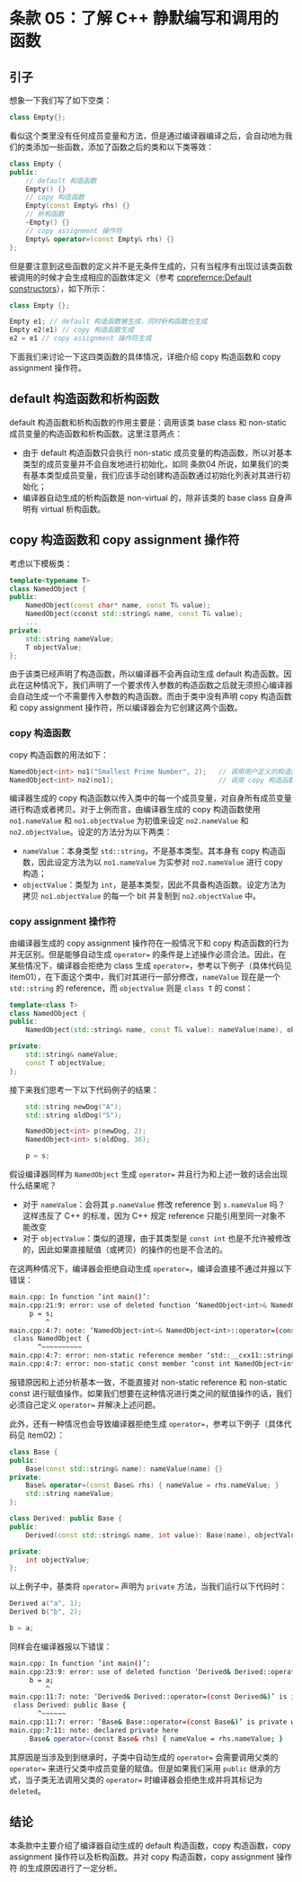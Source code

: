# 条款 05：了解 C++ 静默编写和调用的函数

## 引子

想象一下我们写了如下空类：

```C++
class Empty{};
```

看似这个类里没有任何成员变量和方法，但是通过编译器编译之后，会自动地为我们的类添加一些函数，添加了函数之后的类和以下类等效：

```C++
class Empty {
public:
    // default 构造函数
    Empty() {}
    // copy 构造函数
    Empty(const Empty& rhs) {}
    // 析构函数
    ~Empty() {}
    // copy assignment 操作符
    Empty& operator=(const Empty& rhs) {}
};
```

但是要注意到这些函数的定义并不是无条件生成的，只有当程序有出现过该类函数被调用的时候才会生成相应的函数体定义（参考 [cpprefernce:Default constructors](https://en.cppreference.com/w/cpp/language/default_constructor)），如下所示：

```C++
class Empty {};

Empty e1; // default 构造函数被生成，同时析构函数也生成
Empty e2(e1) // copy 构造函数生成
e2 = e1 // copy assignment 操作符生成
```

下面我们来讨论一下这四类函数的具体情况，详细介绍 copy 构造函数和 copy assignment 操作符。

## default 构造函数和析构函数

default 构造函数和析构函数的作用主要是：调用该类 base class 和 non-static 成员变量的构造函数和析构函数。这里注意两点：

* 由于 default 构造函数只会执行 non-static 成员变量的构造函数，所以对基本类型的成员变量并不会自发地进行初始化，如同 条款04 所说，如果我们的类有基本类型成员变量，我们应该手动创建构造函数通过初始化列表对其进行初始化；
* 编译器自动生成的析构函数是 non-virtual 的，除非该类的 base class 自身声明有 virtual 析构函数。

## copy 构造函数和 copy assignment 操作符

考虑以下模板类：

```C++
template<typename T>
class NamedObject {
public:
    NamedObject(const char* name, const T& value);
    NamedObject(cconst std::string& name, const T& value);
    ...
private:
    std::string nameValue;
    T objectValue;
};
```

由于该类已经声明了构造函数，所以编译器不会再自动生成 default 构造函数。因此在这种情况下，我们声明了一个要求传入参数的构造函数之后就无须担心编译器会自动生成一个不需要传入参数的构造函数。而由于类中没有声明 copy 构造函数和 copy assignment 操作符，所以编译器会为它创建这两个函数。

### copy 构造函数

copy 构造函数的用法如下：

```C++
NamedObject<int> no1("Smallest Prime Number", 2);   // 调用用户定义的构造函数
NamedObject<int> no2(no1);                          // 调用 copy 构造函数
```

编译器生成的 copy 构造函数以传入类中的每一个成员变量，对自身所有成员变量进行构造或者拷贝。对于上例而言，由编译器生成的 copy 构造函数使用 `no1.nameValue` 和 `no1.objectValue` 为初值来设定 `no2.nameValue` 和 `no2.objectValue`。设定的方法分为以下两类：

* `nameValue`：本身类型 `std::string`，不是基本类型。其本身有 copy 构造函数，因此设定方法为以 `no1.nameValue` 为实参对 `no2.nameValue` 进行 copy 构造；
* `objectValue`：类型为 `int`，是基本类型，因此不具备构造函数。设定方法为拷贝 `no1.objectValue` 的每一个 bit 并复制到 `no2.objectValue` 中。

### copy assignment 操作符

由编译器生成的 copy assignment 操作符在一般情况下和 copy 构造函数的行为并无区别。但是能够自动生成 `operator=` 的条件是上述操作必须合法。因此，在某些情况下，编译器会拒绝为 class 生成 `operator=`，参考以下例子（具体代码见 item01），在下面这个类中，我们对其进行一部分修改，`nameValue` 现在是一个 `std::string` 的 reference，而 `objectValue` 则是 `class T` 的 const：

```C++
template<class T>
class NamedObject {
public:
    NamedObject(std::string& name, const T& value): nameValue(name), objectValue(value) {}

private:
    std::string& nameValue;
    const T objectValue;
};
```

接下来我们思考一下以下代码例子的结果：

```C++
    std::string newDog("A");
    std::string oldDog("S");

    NamedObject<int> p(newDog, 2);
    NamedObject<int> s(oldDog, 36);

    p = s;
```

假设编译器同样为 `NamedObject` 生成 `operator=` 并且行为和上述一致的话会出现什么结果呢？

* 对于 `nameValue`：会将其 `p.nameValue` 修改 reference 到 `s.nameValue` 吗？这样违反了 C++ 的标准，因为 C++ 规定 reference 只能引用至同一对象不能改变
* 对于 `objectValue`：类似的道理，由于其类型是 `const int` 也是不允许被修改的，因此如果直接赋值（或拷贝）的操作的也是不合法的。

在这两种情况下，编译器会拒绝自动生成 `operator=`，编译会直接不通过并报以下错误：

```Bash
main.cpp: In function ‘int main()’:
main.cpp:21:9: error: use of deleted function ‘NamedObject<int>& NamedObject<int>::operator=(const NamedObject<int>&)’
     p = s;
         ^
main.cpp:4:7: note: ‘NamedObject<int>& NamedObject<int>::operator=(const NamedObject<int>&)’ is implicitly deleted because the default definition would be ill-formed:
 class NamedObject {
       ^~~~~~~~~~~
main.cpp:4:7: error: non-static reference member ‘std::__cxx11::string& NamedObject<int>::nameValue’, can’t use default assignment operator
main.cpp:4:7: error: non-static const member ‘const int NamedObject<int>::objectValue’, can’t use default assignment operator
```

报错原因和上述分析基本一致，不能直接对 non-static reference 和 non-static const 进行赋值操作。如果我们想要在这种情况进行类之间的赋值操作的话，我们必须自己定义 `operator=` 并解决上述问题。

此外，还有一种情况也会导致编译器拒绝生成 `operator=`，参考以下例子（具体代码见 item02）：

```C++
class Base {
public:
    Base(const std::string& name): nameValue(name) {}
private:
    Base& operator=(const Base& rhs) { nameValue = rhs.nameValue; }
    std::string nameValue;
};

class Derived: public Base {
public:
    Derived(const std::string& name, int value): Base(name), objectValue(value) {}

private:
    int objectValue;
};
```

以上例子中，基类将 `operator=` 声明为 `private` 方法，当我们运行以下代码时：

```C++
Derived a("a", 1);
Derived b("b", 2);

b = a;
```

同样会在编译器报以下错误：

```Bash
main.cpp: In function ‘int main()’:
main.cpp:23:9: error: use of deleted function ‘Derived& Derived::operator=(const Derived&)’
     b = a;
         ^
main.cpp:11:7: note: ‘Derived& Derived::operator=(const Derived&)’ is implicitly deleted because the default definition would be ill-formed:
 class Derived: public Base {
       ^~~~~~~
main.cpp:11:7: error: ‘Base& Base::operator=(const Base&)’ is private within this context
main.cpp:7:11: note: declared private here
     Base& operator=(const Base& rhs) { nameValue = rhs.nameValue; }
```

其原因是当涉及到到继承时，子类中自动生成的 `operator=` 会需要调用父类的 `operator=` 来进行父类中成员变量的赋值。但是如果我们采用 `public` 继承的方式，当子类无法调用父类的 `operator=` 时编译器会拒绝生成并将其标记为 `deleted`。

## 结论

本条款中主要介绍了编译器自动生成的 default 构造函数，copy 构造函数，copy assignment 操作符以及析构函数。并对 copy 构造函数，copy assignment 操作符 的生成原因进行了一定分析。
